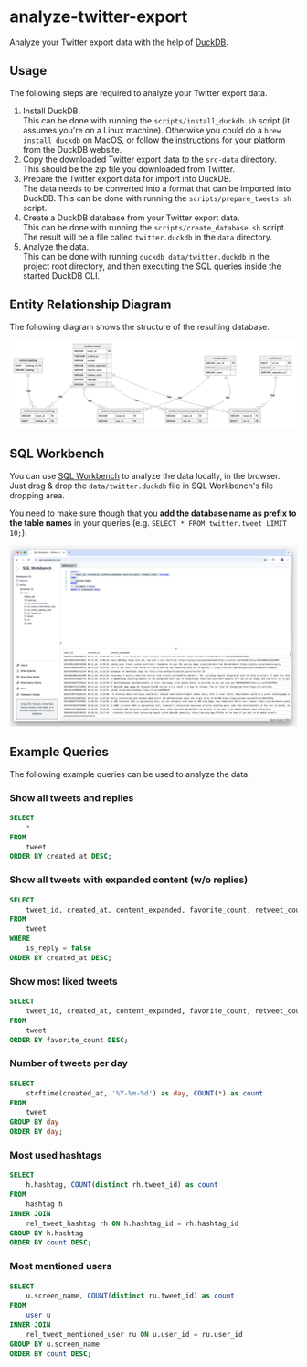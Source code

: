 # analyze-twitter-export
Analyze your Twitter export data with the help of [DuckDB](https://duckdb.org/).

## Usage
The following steps are required to analyze your Twitter export data.

1. Install DuckDB.  
    This can be done with running the `scripts/install_duckdb.sh` script (it assumes you're on a Linux machine). Otherwise you could do a `brew install duckdb` on MacOS, or follow the [instructions](https://duckdb.org/docs/installation) for your platform from the DuckDB website.
2. Copy the downloaded Twitter export data to the `src-data` directory.  
    This should be the zip file you downloaded from Twitter.
3. Prepare the Twitter export data for import into DuckDB.  
    The data needs to be converted into a format that can be imported into DuckDB. This can be done with running the `scripts/prepare_tweets.sh` script.
4. Create a DuckDB database from your Twitter export data.  
    This can be done with running the `scripts/create_database.sh` script. The result will be a file called `twitter.duckdb` in the `data` directory.
5. Analyze the data.  
    This can be done with running `duckdb data/twitter.duckdb` in the project root directory, and then executing the SQL queries inside the started DuckDB CLI.
 
## Entity Relationship Diagram
The following diagram shows the structure of the resulting database.

![Twitter Export Database ERD](docs/erd.png)

## SQL Workbench
You can use [SQL Workbench](https://sql-workbench.com) to analyze the data locally, in the browser. Just drag & drop the `data/twitter.duckdb` file in SQL Workbench's file dropping area.

You need to make sure though that you **add the database name as prefix to the table names** in your queries (e.g. `SELECT * FROM twitter.tweet LIMIT 10;`).

![SQL Workbench](docs/screenshot.png)

## Example Queries
The following example queries can be used to analyze the data.

### Show all tweets and replies
```sql
SELECT 
    * 
FROM 
    tweet
ORDER BY created_at DESC;
```

### Show all tweets with expanded content (w/o replies)
```sql
SELECT 
    tweet_id, created_at, content_expanded, favorite_count, retweet_count, language
FROM 
    tweet
WHERE
    is_reply = false
ORDER BY created_at DESC;
```

### Show most liked tweets
```sql
SELECT 
    tweet_id, created_at, content_expanded, favorite_count, retweet_count
FROM 
    tweet
ORDER BY favorite_count DESC;
```

### Number of tweets per day
```sql
SELECT 
    strftime(created_at, '%Y-%m-%d') as day, COUNT(*) as count
FROM 
    tweet
GROUP BY day
ORDER BY day;
```

### Most used hashtags
```sql
SELECT 
    h.hashtag, COUNT(distinct rh.tweet_id) as count
FROM 
    hashtag h
INNER JOIN
    rel_tweet_hashtag rh ON h.hashtag_id = rh.hashtag_id
GROUP BY h.hashtag
ORDER BY count DESC;
```

### Most mentioned users
```sql
SELECT 
    u.screen_name, COUNT(distinct ru.tweet_id) as count
FROM 
    user u
INNER JOIN
    rel_tweet_mentioned_user ru ON u.user_id = ru.user_id
GROUP BY u.screen_name
ORDER BY count DESC;
```